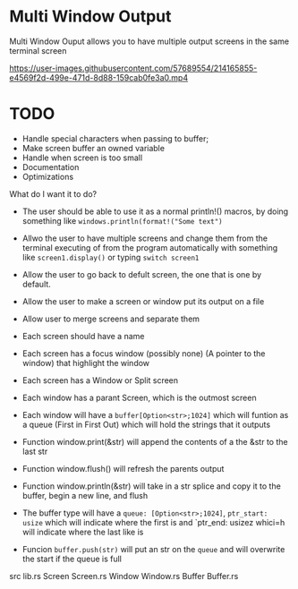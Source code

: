# Multi Window Output

Multi Window Ouput allows you to have multiple output screens in the same terminal screen

https://user-images.githubusercontent.com/57689554/214165855-e4569f2d-499e-471d-8d88-159cab0fe3a0.mp4

# TODO 
- Handle special characters when passing to buffer;
- Make screen buffer an owned variable
- Handle when screen is too small
- Documentation
- Optimizations

What do I want it to do?
- The user should be able to use it as a normal println!() macros, by doing something like `windows.println(format!("Some text")`
- Allwo the user to have multiple screens and change them from the terminal executing of from the program automatically with something like `screen1.display()` or typing `switch screen1`
- Allow the user to go back to defult screen, the one that is one by default.
- Allow the user to make a screen or window put its output on a file
- Allow user to merge screens and separate them


- Each screen should have a name
- Each screen has a focus window (possibly none) (A pointer to the window) that highlight the window
- Each screen has a Window or Split screen

- Each window has a parant Screen, which is the outmost screen
- Each window will have a `buffer[Option<str>;1024]` which will funtion as a queue (First in First Out) which will hold the strings that it outputs
- Function window.print(&str) will append the contents of a the &str to the last str
- Function window.flush() will refresh the parents output
- Function window.println(&str) will take in a str splice and copy it to the buffer, begin a new line, and flush

- The buffer type will have a `queue: [Option<str>;1024]`, `ptr_start: usize` which will indicate where the first is and `ptr_end: usizez whici=h will indicate where the last like is
- Funcion `buffer.push(str)` will put an str on the `queue` and will overwrite the start if the queue is full

src
	lib.rs
	Screen
		Screen.rs
		Window
			Window.rs
			Buffer
				Buffer.rs
